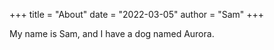 +++
title = "About"
date = "2022-03-05"
author = "Sam"
+++

My name is Sam, and I have a dog named Aurora.